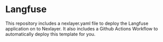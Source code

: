 # Langfuse
This repository includes a nexlayer.yaml file to deploy the Langfuse application on to Nexlayer.  It also includes a Github Actions Workflow to automatically deploy this template for you.
